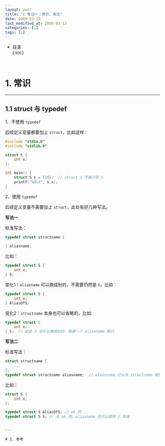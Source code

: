 ```yaml
---
layout: post
title: "c 笔记一：常识、用法"
date: 2009-03-13
last_modified_at: 2009-03-13
categories: [c]
tags: [c]
---
```


* 目录  
{:toc}
<br/>

# 1. 常识

---

## 1.1 struct 与 typedef

1、不使用 `typedef`

后续定义变量都要加上 `struct`，比如这样：    

```c
#include "stdio.h"
#include "stdlib.h"

struct S {
    int x;
};

int main() {
    struct S s = {10};  // struct S 不能只写 S
    printf("%d\n", s.x);
}
```

2、使用 `typedef` 

后续定义变量不需要加上 `struct`，此处有好几种写法。   

**写法一**

标准写法： 

```c
typedef struct structname {
    ...
} aliasname;
```

比如：  
```c
typedef struct S {
    int x;
} S;
```


变化1：`aliasname` 可以换成别的，不需要仍然是 `S`，比如：   

```c
typedef struct S {
    int x;
} AliasOfS;
```

变化2：`structname` 本身也可以省略的，比如:    
```c
typedef struct {
    int x;
} S;  // 此处 S 也可以换成别的，随便一个 aliasname 都行
```

**写法二**

标准写法： 
```c
struct structname {
    ...
};
typedef struct structname aliasname;  // aliasname 可以与 structname 相同
```

比如： 

```c
struct S {
    int x;
};

typedef struct S AliasOfS; // ok 的
typedef struct S S; // 也 ok 的，aliasname 也可以使用 S 本身

```

```

---

# 2. 参考